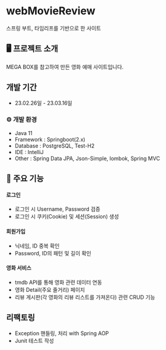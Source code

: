 # webMovieReview
스프링 부트, 타임리프를 기반으로 한 사이트

## 🖥️ 프로젝트 소개
MEGA BOX를 참고하여 만든 영화 예매 사이트입니다.
<br>

## 개발 기간
- 23.02.26일 - 23.03.16일

### ⚙️ 개발 환경
- Java 11
- Framework : Springboot(2.x)
- Database : PostgreSQL, Test-H2
- IDE : IntelliJ
- Other : Spring Data JPA, Json-Simple, lombok, Spring MVC

## 📌 주요 기능
#### 로그인
- 로그인 시 Username, Password 검증
- 로그인 시 쿠키(Cookie) 및 세션(Session) 생성
#### 회원가입
- 닉네임, ID 중복 확인
- Password, ID의 패턴 및 길이 확인
#### 영화 서비스
- tmdb API를 통해 영화 관련 데이터 연동
- 영화 Detail(주요 줄거리) 페이지
- 리뷰 게시판(각 영화의 리뷰 리스트를 가져온다) 관련 CRUD 기능

## 리팩토링
- Exception 핸들링, 처리 with Spring AOP
- Junit 테스트 작성

